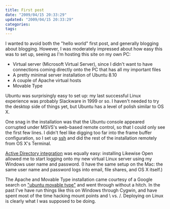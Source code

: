 ```yaml
---
title: First post
date: "2009/04/15 20:33:29"
updated: "2009/04/15 20:33:29"
categories: 
tags: 
---
```

I wanted to avoid both the "hello world" first post, and generally blogging about blogging. However, I was moderately impressed about how easy this was to set up, seeing as I'm hosting this site on my own PC:

 - Virtual server (Microsoft Virtual Server), since I didn't want to have connections coming directly onto the PC that has all my important files
 - A pretty minimal server installation of Ubuntu 8.10
 - A couple of Apache virtual hosts
 - Movable Type

Ubuntu was surprisingly easy to set up: my last successful Linux experience was probably Slackware in 1999 or so. I haven't needed to try the desktop side of things yet, but Ubuntu has a level of polish similar to OS X.

One snag in the installation was that the Ubuntu console appeared corrupted under MSVS's web-based remote control, so that I could only see the first few lines. I didn't feel like digging too far into the frame buffer configuration, so I set up [ssh](https://help.ubuntu.com/8.10/serverguide/C/openssh-server.html) and did the rest of the installation remotely from OS X's Terminal.

[Active Directory integration](https://help.ubuntu.com/8.10/serverguide/C/samba-ad-integration.html) was equally easy: installing Likewise Open allowed me to start logging onto my new virtual Linux server using my Windows user name and password. (I have the same setup on the Mac: the same user name and password logs into email, file shares, and OS X itself.)

The Apache and Movable Type installation came courtesy of a Google search on ["ubuntu movable type"](http://codeintensity.blogspot.com/2008/04/movable-type-4-setup-on-ubuntu.html) and went through without a hitch. In the past I've have run things like this on Windows through Cygwin, and have spent most of the time hacking mount points and \ vs. /. Deploying on Linux is clearly what I was supposed to be doing.

